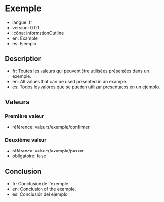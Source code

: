 # Exemple

- langue: fr
- version: 0.0.1
- icône: informationOutline
- en: Example
- es: Ejemplo

## Description

- fr: Toutes les valeurs qui peuvent être utilisées présentées dans un exemple.
- en: All values that can be used presented in an example.
- es: Todos los valores que se pueden utilizar presentados en un ejemplo.

## Valeurs

### Première valeur

- référence: valeurs/exemple/confirmer

### Deuxième valeur

- référence: valeurs/exemple/passer
- obligatoire: false

## Conclusion

- fr: Conclusion de l'exemple.
- en: Conclusion of the example.
- es: Conclusión del ejemplo
